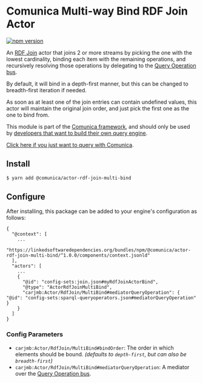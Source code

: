 # Comunica Multi-way Bind RDF Join Actor

[![npm version](https://badge.fury.io/js/%40comunica%2Factor-rdf-join-multi-bind.svg)](https://www.npmjs.com/package/@comunica/actor-rdf-join-multi-bind)

An [RDF Join](https://github.com/comunica/comunica/tree/master/packages/bus-rdf-join) actor that joins 2 or more streams
by picking the one with the lowest cardinality,
binding each item with the remaining operations,
and recursively resolving those operations by delegating to the [Query Operation bus](https://github.com/comunica/comunica/tree/master/packages/bus-query-operation).

By default, it will bind in a depth-first manner, but this can be changed to breadth-first iteration if needed.

As soon as at least one of the join entries can contain undefined values,
this actor will maintain the original join order,
and just pick the first one as the one to bind from.

This module is part of the [Comunica framework](https://github.com/comunica/comunica),
and should only be used by [developers that want to build their own query engine](https://comunica.dev/docs/modify/).

[Click here if you just want to query with Comunica](https://comunica.dev/docs/query/).

## Install

```bash
$ yarn add @comunica/actor-rdf-join-multi-bind
```

## Configure

After installing, this package can be added to your engine's configuration as follows:
```text
{
  "@context": [
    ...
    "https://linkedsoftwaredependencies.org/bundles/npm/@comunica/actor-rdf-join-multi-bind/^1.0.0/components/context.jsonld"  
  ],
  "actors": [
    ...
    {
      "@id": "config-sets:join.json#myRdfJoinActorBind",
      "@type": "ActorRdfJoinMultiBind",
      "carjmb:Actor/RdfJoin/MultiBind#mediatorQueryOperation": { "@id": "config-sets:sparql-queryoperators.json#mediatorQueryOperation" }
    }
  ]
}
```

### Config Parameters

* `carjmb:Actor/RdfJoin/MultiBind#bindOrder`: The order in which elements should be bound. _(defaults to `depth-first`, but can also be `breadth-first`)_
* `carjmb:Actor/RdfJoin/MultiBind#mediatorQueryOperation`: A mediator over the [Query Operation bus](https://github.com/comunica/comunica/tree/master/packages/bus-query-operation).
